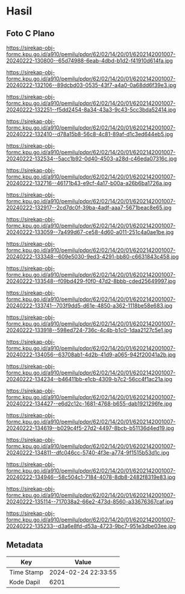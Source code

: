 # Hasil

## Foto C Plano

https://sirekap-obj-formc.kpu.go.id/a910/pemilu/pdpr/62/02/14/20/01/6202142001007-20240222-130800--65d74988-6eab-4dbd-b1d2-f41910d614fa.jpg

https://sirekap-obj-formc.kpu.go.id/a910/pemilu/pdpr/62/02/14/20/01/6202142001007-20240222-132106--89dcbd03-0535-43f7-a4a0-0a68dd6f39e3.jpg

https://sirekap-obj-formc.kpu.go.id/a910/pemilu/pdpr/62/02/14/20/01/6202142001007-20240222-132251--f5dd2454-8a34-43a3-9c43-5cc3bda52414.jpg

https://sirekap-obj-formc.kpu.go.id/a910/pemilu/pdpr/62/02/14/20/01/6202142001007-20240222-132410--d78a15b8-56c8-4c81-89af-d1c3ed644eb5.jpg

https://sirekap-obj-formc.kpu.go.id/a910/pemilu/pdpr/62/02/14/20/01/6202142001007-20240222-132534--5acc1b92-0d40-4503-a28d-c46eda07316c.jpg

https://sirekap-obj-formc.kpu.go.id/a910/pemilu/pdpr/62/02/14/20/01/6202142001007-20240222-132716--46171b43-e9cf-4a17-b00a-a26b6ba1726a.jpg

https://sirekap-obj-formc.kpu.go.id/a910/pemilu/pdpr/62/02/14/20/01/6202142001007-20240222-132917--2cd7dc0f-39ba-4adf-aaa7-5671beac8e65.jpg

https://sirekap-obj-formc.kpu.go.id/a910/pemilu/pdpr/62/02/14/20/01/6202142001007-20240222-133059--7a499d67-ce58-4d60-a011-251c4a0ae1be.jpg

https://sirekap-obj-formc.kpu.go.id/a910/pemilu/pdpr/62/02/14/20/01/6202142001007-20240222-133348--609e5030-9ed3-4291-bb80-c6631843c458.jpg

https://sirekap-obj-formc.kpu.go.id/a910/pemilu/pdpr/62/02/14/20/01/6202142001007-20240222-133548--f09bd429-f0f0-47d2-8bbb-cded25649997.jpg

https://sirekap-obj-formc.kpu.go.id/a910/pemilu/pdpr/62/02/14/20/01/6202142001007-20240222-133741--703f9dd5-d61e-4850-a362-1118be58e683.jpg

https://sirekap-obj-formc.kpu.go.id/a910/pemilu/pdpr/62/02/14/20/01/6202142001007-20240222-133918--598ed724-736c-4c4b-b1c0-1daa2127c5e1.jpg

https://sirekap-obj-formc.kpu.go.id/a910/pemilu/pdpr/62/02/14/20/01/6202142001007-20240222-134056--63708ab1-4d2b-41d9-a065-942f20041a2b.jpg

https://sirekap-obj-formc.kpu.go.id/a910/pemilu/pdpr/62/02/14/20/01/6202142001007-20240222-134234--b46411bb-e1cb-4309-b7c2-56cc4f1ac21a.jpg

https://sirekap-obj-formc.kpu.go.id/a910/pemilu/pdpr/62/02/14/20/01/6202142001007-20240222-134427--e6d2c12c-1681-4768-b655-dab1921296fe.jpg

https://sirekap-obj-formc.kpu.go.id/a910/pemilu/pdpr/62/02/14/20/01/6202142001007-20240222-134619--b029c4f5-27d2-4497-8bcb-b51136d4ed19.jpg

https://sirekap-obj-formc.kpu.go.id/a910/pemilu/pdpr/62/02/14/20/01/6202142001007-20240222-134811--dfc046cc-5740-4f3e-a774-9f1515b53d1c.jpg

https://sirekap-obj-formc.kpu.go.id/a910/pemilu/pdpr/62/02/14/20/01/6202142001007-20240222-134946--58c504c1-7184-4078-8db8-2482f8319e83.jpg

https://sirekap-obj-formc.kpu.go.id/a910/pemilu/pdpr/62/02/14/20/01/6202142001007-20240222-135114--717038a2-66e2-473d-8560-a33676367caf.jpg

https://sirekap-obj-formc.kpu.go.id/a910/pemilu/pdpr/62/02/14/20/01/6202142001007-20240222-135233--d3a6e8fd-d53a-4723-9bc7-951e3dbe03ee.jpg


## Metadata

| Key        | Value               |
| ---------- | ------------------- |
| Time Stamp | 2024-02-24 22:33:55 |
| Kode Dapil | 6201                |



